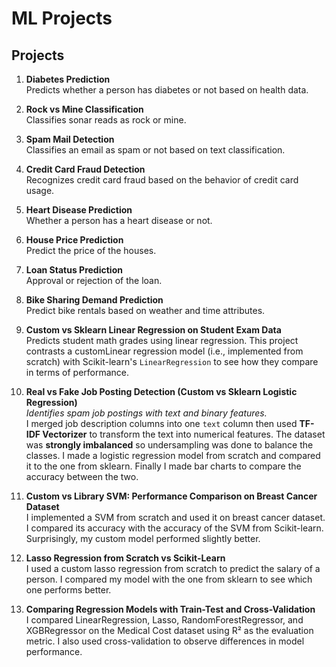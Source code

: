 # ML Projects

## Projects

1. **Diabetes Prediction**  
   Predicts whether a person has diabetes or not based on health data.

2. **Rock vs Mine Classification**  
   Classifies sonar reads as rock or mine.

3. **Spam Mail Detection**  
   Classifies an email as spam or not based on text classification.

4. **Credit Card Fraud Detection**  
   Recognizes credit card fraud based on the behavior of credit card usage.

5. **Heart Disease Prediction**  
   Whether a person has a heart disease or not.

6. **House Price Prediction**  
   Predict the price of the houses.

7. **Loan Status Prediction**  
   Approval or rejection of the loan.

8. **Bike Sharing Demand Prediction**  
   Predict bike rentals based on weather and time attributes.

9. **Custom vs Sklearn Linear Regression on Student Exam Data**  
   Predicts student math grades using linear regression. This project contrasts a customLinear regression model (i.e., implemented from scratch) with Scikit-learn's `LinearRegression` to see how they compare in terms of performance.

10. **Real vs Fake Job Posting Detection (Custom vs Sklearn Logistic Regression)**  
    *Identifies spam job postings with text and binary features.*  
    I merged job description columns into one `text` column then used **TF-IDF Vectorizer** to transform the text into numerical features. The dataset was **strongly imbalanced** so undersampling was done to balance the classes. I made a logistic regression model from scratch and compared it to the one from sklearn. Finally I made bar charts to compare the accuracy between the two.

11. **Custom vs Library SVM: Performance Comparison on Breast Cancer Dataset**  
    I implemented a SVM from scratch and used it on breast cancer dataset. I compared its accuracy with the accuracy of the SVM from Scikit-learn. Surprisingly, my custom model performed slightly better.

12. **Lasso Regression from Scratch vs Scikit-Learn**  
    I used a custom lasso regression from scratch to predict the salary of a person. I compared my model with the one from sklearn to see which one performs better.

13. **Comparing Regression Models with Train-Test and Cross-Validation**  
    I compared LinearRegression, Lasso, RandomForestRegressor, and XGBRegressor on the Medical Cost dataset using R² as the evaluation metric. I also used cross-validation to observe differences in model performance.
